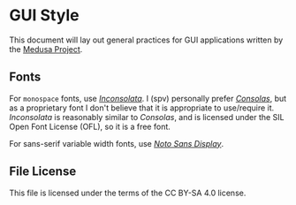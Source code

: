 # GUI Style

This document will lay out general practices for GUI applications written by the
[Medusa Project](https://medusa-re.org).

## Fonts
For `monospace` fonts, use
[*Inconsolata*](https://github.com/google/fonts/tree/main/ofl/inconsolata).
I (spv) personally prefer
[*Consolas*](https://learn.microsoft.com/en-US/typography/font-list/consolas),
but as a proprietary font I don't believe that it is appropriate to use/require
it. *Inconsolata* is reasonably similar to *Consolas*, and is licensed under the
SIL Open Font License (OFL), so it is a free font.

For sans-serif variable width fonts, use
[*Noto Sans Display*](https://github.com/notofonts/NotoSansDisplay).

## File License
This file is licensed under the terms of the CC BY-SA 4.0 license.